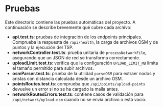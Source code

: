 # Pruebas

Este directorio contiene las pruebas automáticas del proyecto.
A continuación se describe brevemente qué cubre cada archivo:

- **api.test.ts**: pruebas de integración de los endpoints principales. Comprueba
  la respuesta de `/api/health`, la carga de archivos OSM y de puntos y la
  ejecución del TSP.
- **networkController.test.ts**: prueba unitaria de `processNetworkFile`,
  asegurando que un JSON de red se transforma correctamente.
- **uploadLimit.test.ts**: verifica que la configuración `UPLOAD_LIMIT_MB` limita
  el tamaño permitido para subir archivos.
- **osmParser.test.ts**: prueba de la utilidad `parseOSM` para extraer nodos y
  aristas con distancia calculada desde un archivo OSM.
- **pointsRoutes.test.ts**: comprueba que `/api/points/upload-points` devuelve un
  error si no se ha cargado la malla antes.
- **networkRoutesErrors.test.ts**: contiene casos de validación para
  `/api/network/upload-osm` cuando no se envía archivo o está vacío.
